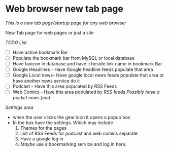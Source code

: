 # Web browser new tab page
*This is a new tab page/startup page for any web browser*

New Tab page for web pages or just a site

_TODO List_
- [ ] Have active bookmark Bar
- [ ] Populate the bookmark bar from MySQL or local database
- [ ] Have favicon in database and have it beside link name in bookmark Bar
- [ ] Google Headlines - Have Google headline feeds populate that area
- [ ] Google Local news- Have google local news feeds populate that area or have another news service do it
- [ ] Podcast - Have this area populated by RSS Feeds
- [ ] Web Comics - Have this area populated by RSS feeds
*Possibly have a pocket news feed*

_Settings area_
- when the user clicks the gear icon it opens a popup box
- In the box have the settings. Which may include
  1. Themes for the pages
  2. List of RSS Feeds for podcast and web comics separate
  3. Have a google log in
  4. *Maybe* use a bookmarking service and log in here.

